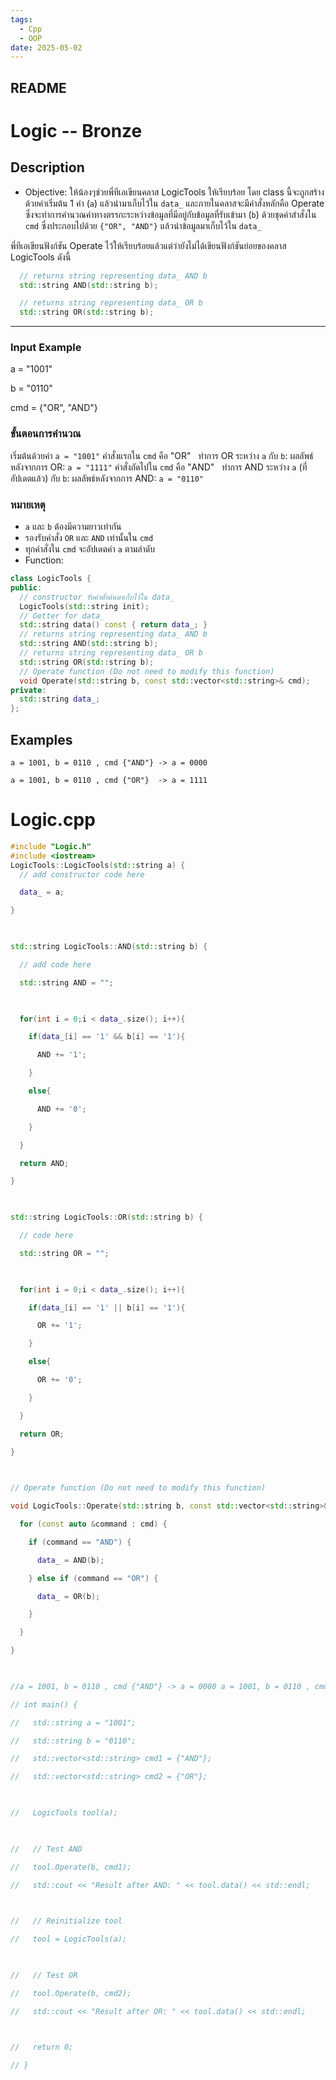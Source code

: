 ```yaml
---
tags:
  - Cpp
  - OOP
date: 2025-05-02
---
```

## README
# Logic -- Bronze
## Description
- Objective: ให้น้องๆช่วยพี่ทีเอเขียนคลาส LogicTools ให้เรียบร้อย โดย class นี้จะถูกสร้างด้วยค่าเริ่มต้น 1 ค่า (`a`) แล้วนำมาเก็บไว้ใน `data_` และภายในคลาสจะมีคำสั่งหลักคือ Operate ซึ่งจะทำการคำนวณค่าทางตรรกะระหว่างข้อมูลที่มีอยู่กับข้อมูลที่รับเข้ามา (`b`) ด้วยชุดค่าสำสั่งใน `cmd` ซึ่งประกอบไปด้วย `{"OR", "AND"}` แล้วนำข้อมูลมาเก็บไว้ใน `data_`

พี่ทีเอเขียนฟังก์ชัน Operate ไว้ให้เรียบร้อยแล้วแต่ว่ายังไม่ได้เขียนฟังก์ชันย่อยของคลาส LogicTools ดังนี้

```cpp
  // returns string representing data_ AND b
  std::string AND(std::string b);

  // returns string representing data_ OR b
  std::string OR(std::string b);
```

- ---
### Input Example

a = "1001"  

b = "0110"  

cmd = {"OR", "AND"}
### ขั้นตอนการคำนวณ
เริ่มต้นด้วยค่า `a = "1001"`
คำสั่งแรกใน `cmd` คือ "OR"  
ทำการ OR ระหว่าง `a` กับ `b`: ผลลัพธ์หลังจากการ OR: `a = "1111"`
คำสั่งถัดไปใน `cmd` คือ "AND"  
ทำการ AND ระหว่าง `a` (ที่อัปเดตแล้ว) กับ `b`: ผลลัพธ์หลังจากการ AND: `a = "0110"`
### หมายเหตุ
- `a` และ `b` ต้องมีความยาวเท่ากัน
- รองรับคำสั่ง `OR` และ `AND` เท่านั้นใน `cmd`
- ทุกคำสั่งใน `cmd` จะอัปเดตค่า `a` ตามลำดับ
- Function:
```cpp
class LogicTools {
public:
  // constructor รับค่าตั้งต้นมาเก็บไว้ใน data_
  LogicTools(std::string init);
  // Getter for data_
  std::string data() const { return data_; }
  // returns string representing data_ AND b
  std::string AND(std::string b);
  // returns string representing data_ OR b
  std::string OR(std::string b);
  // Operate function (Do not need to modify this function)
  void Operate(std::string b, const std::vector<std::string>& cmd);
private:
  std::string data_;
};

```

## Examples

`a = 1001, b = 0110 , cmd {"AND"} -> a = 0000`

`a = 1001, b = 0110 , cmd {"OR"}  -> a = 1111`

# Logic.cpp
```cpp
#include "Logic.h"
#include <iostream>
LogicTools::LogicTools(std::string a) {
  // add constructor code here

  data_ = a;

}

  

std::string LogicTools::AND(std::string b) {

  // add code here

  std::string AND = "";

  

  for(int i = 0;i < data_.size(); i++){

    if(data_[i] == '1' && b[i] == '1'){

      AND += '1';

    }

    else{

      AND += '0';

    }

  }

  return AND;

}

  

std::string LogicTools::OR(std::string b) {

  // code here

  std::string OR = "";

  

  for(int i = 0;i < data_.size(); i++){

    if(data_[i] == '1' || b[i] == '1'){

      OR += '1';

    }

    else{

      OR += '0';

    }

  }

  return OR;

}

  

// Operate function (Do not need to modify this function)

void LogicTools::Operate(std::string b, const std::vector<std::string>& cmd) {

  for (const auto &command : cmd) {

    if (command == "AND") {

      data_ = AND(b);

    } else if (command == "OR") {

      data_ = OR(b);

    }

  }

}

  

//a = 1001, b = 0110 , cmd {"AND"} -> a = 0000 a = 1001, b = 0110 , cmd {"OR"}  -> a = 1111

// int main() {

//   std::string a = "1001";

//   std::string b = "0110";

//   std::vector<std::string> cmd1 = {"AND"};

//   std::vector<std::string> cmd2 = {"OR"};

  

//   LogicTools tool(a);

  

//   // Test AND

//   tool.Operate(b, cmd1);

//   std::cout << "Result after AND: " << tool.data() << std::endl;

  

//   // Reinitialize tool

//   tool = LogicTools(a);

  

//   // Test OR

//   tool.Operate(b, cmd2);

//   std::cout << "Result after OR: " << tool.data() << std::endl;

  

//   return 0;

// }
```
